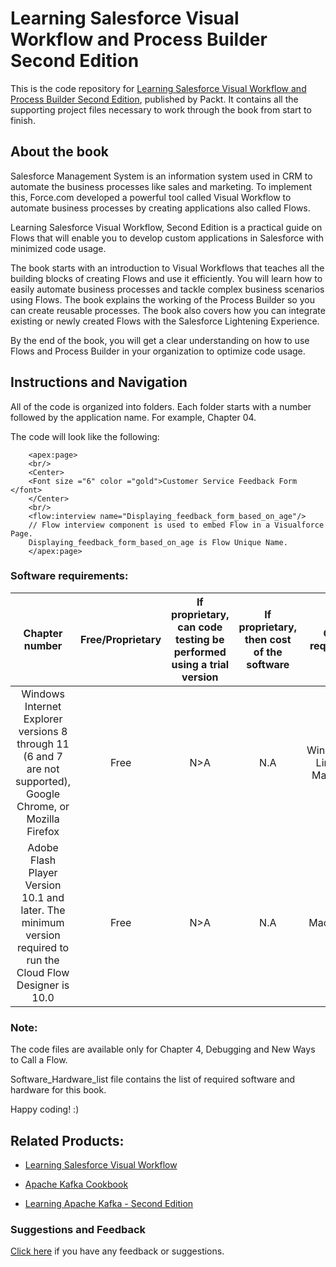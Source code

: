 # Learning Salesforce Visual Workflow and Process Builder Second Edition
This is the code repository for [Learning Salesforce Visual Workflow and Process Builder Second Edition](https://www.packtpub.com/application-development/learning-salesforce-visual-workflow-and-process-builder-second-edition?utm_source=github&utm_medium=repository&utm_content=9781787284999), published by Packt. It contains all the supporting project files necessary to work through the book from start to finish.

## About the book
Salesforce Management System is an information system used in CRM to automate the business processes like sales and marketing. To implement this, Force.com developed a powerful tool called Visual Workflow to automate business processes by creating applications also called Flows.

Learning Salesforce Visual Workflow, Second Edition is a practical guide on Flows that will enable you to develop custom applications in Salesforce with minimized code usage.

The book starts with an introduction to Visual Workflows that teaches all the building blocks of creating Flows and use it efficiently. You will learn how to easily automate business processes and tackle complex business scenarios using Flows. The book explains the working of the Process Builder so you can create reusable processes. The book also covers how you can integrate existing or newly created Flows with the Salesforce Lightening Experience.

By the end of the book, you will get a clear understanding on how to use Flows and Process Builder in your organization to optimize code usage.

## Instructions and Navigation
All of the code is organized into folders. Each folder starts with a number followed by the application name. For example, Chapter 04.

The code will look like the following:

        <apex:page>
        <br/>
        <Center>
        <Font size ="6" color ="gold">Customer Service Feedback Form </font> 
        </Center>
        <br/>
        <flow:interview name="Displaying_feedback_form_based_on_age"/> 
        // Flow interview component is used to embed Flow in a Visualforce Page.
        Displaying_feedback_form_based_on_age is Flow Unique Name. 
        </apex:page>
         
### Software requirements:
| __Chapter number__ | **Free/Proprietary** | **If proprietary, can code testing be performed using a trial version** | **If proprietary, then cost of the software** | **OS required** |
|:-----:|:-----:|:-----:|:-----:|:-----:|
| Windows Internet Explorer versions 8 through 11 (6 and 7 are not supported), Google Chrome, or Mozilla Firefox | Free | N>A | N.A | Windows/ Linux/ Mac OS |
| Adobe Flash Player Version 10.1 and later. The minimum version required to run the Cloud Flow Designer is  10.0 | Free | N>A | N.A | Mac/ iOS |
 
    
### Note:
The code files are available only for Chapter 4, Debugging and New Ways to Call a Flow.

Software_Hardware_list file contains the list of required software and hardware for this book.


Happy coding! :)

## Related Products:
* [Learning Salesforce Visual Workflow](https://www.packtpub.com/application-development/learning-salesforce-visual-workflow?utm_source=github&utm_medium=repository&utm_content=9781785289835)

* [Apache Kafka Cookbook](https://www.packtpub.com/big-data-and-business-intelligence/apache-kafka-cookbook?utm_source=github&utm_medium=repository&utm_content=9781785882449)

* [Learning Apache Kafka - Second Edition](https://www.packtpub.com/big-data-and-business-intelligence/learning-apache-kafka-second-edition?utm_source=github&utm_medium=repository&utm_content=9781784393090)

### Suggestions and Feedback
[Click here](https://docs.google.com/forms/d/e/1FAIpQLSe5qwunkGf6PUvzPirPDtuy1Du5Rlzew23UBp2S-P3wB-GcwQ/viewform) if you have any feedback or suggestions.

